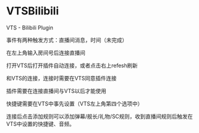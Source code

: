 # VTSBilibili
VTS - Bilibili Plugin

事件有两种触发方式：直播间消息，时间（未完成）

在左上角输入房间号后连接直播间

打开VTS后打开插件自动连接，或者点击右上refesh刷新

和VTS的连接，连接时需要在VTS同意插件连接

插件需要在连接直播间与VTS以后才能使用

快捷键需要在VTS中事先设置（VTS左上角第四个选项中）

连接后点击添加规则可以添加弹幕/舰长/礼物/SC规则，收到直播间规则后触发在VTS中设置的快捷键、音频。
